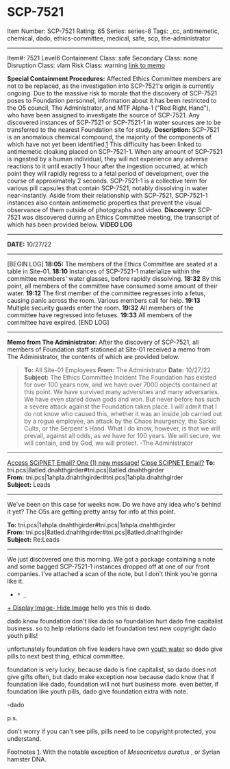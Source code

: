 # SCP-7521
Item Number: SCP-7521
Rating: 65
Series: series-8
Tags: _cc, antimemetic, chemical, dado, ethics-committee, medical, safe, scp, the-administrator

---

Item#: 7521
Level6
Containment Class:
safe
Secondary Class:
none
Disruption Class:
vlam
Risk Class:
warning
[link to memo](/classification-committee-memo)  

**Special Containment Procedures:** Affected Ethics Committee members are not to be replaced, as the investigation into SCP-7521's origin is currently ongoing. Due to the massive risk to morale that the discovery of SCP-7521 poses to Foundation personnel, information about it has been restricted to the O5 council, The Administrator, and MTF Alpha-1 ("Red Right Hand"), who have been assigned to investigate the source of SCP-7521. Any discovered instances of SCP-7521 or SCP-7521-1 in water sources are to be transferred to the nearest Foundation site for study.
**Description:** SCP-7521 is an anomalous chemical compound, the majority of the components of which have not yet been identified.[1](javascript:;) This difficulty has been linked to antimemetic cloaking placed on SCP-7521-1. When any amount of SCP-7521 is ingested by a human individual, they will not experience any adverse reactions to it until exactly 1 hour after the ingestion occurred, at which point they will rapidly regress to a fetal period of development, over the course of approximately 2 seconds.
SCP-7521-1 is a collective term for various pill capsules that contain SCP-7521, notably dissolving in water near-instantly. Aside from their relationship with SCP-7521, SCP-7521-1 instances also contain antimemetic properties that prevent the visual observance of them outside of photographs and video.
**Discovery:** SCP-7521 was discovered during an Ethics Committee meeting, the transcript of which has been provided below.
**VIDEO LOG**
* * *
**DATE:** 10/27/22
* * *
[BEGIN LOG]
**18:05:** The members of the Ethics Committee are seated at a table in Site-01.
**18:10** Instances of SCP-7521-1 materialize within the committee members' water glasses, before rapidly dissolving.
**18:32** By this point, all members of the committee have consumed some amount of their water.
**19:12** The first member of the committee regresses into a fetus, causing panic across the room. Various members call for help.
**19:13** Multiple security guards enter the room.
**19:32** All members of the committee have regressed into fetuses.
**19:33** All members of the committee have expired.
[END LOG]
* * *
**Memo from The Administrator:** After the discovery of SCP-7521, all members of Foundation staff stationed at Site-01 received a memo from The Administrator, the contents of which are provided below.
> **To:** All Site-01 Employees
> **From:** The Administrator
> **Date:** 10/27/22
> **Subject:** The Ethics Committee Incident
> The Foundation has existed for over 100 years now, and we have over 7000 objects contained at this point. We have survived many adversities and many adversaries. We have even stared down gods and won. But never before has such a severe attack against the Foundation taken place. I will admit that I do not know who caused this, whether it was an inside job carried out by a rogue employee, an attack by the Chaos Insurgency, the Sarkic Cults, or the Serpent's Hand. What I do know, however, is that we will prevail, against all odds, as we have for 100 years.
> We will secure, we will contain, and by God, we will protect.
> -The Administrator
* * *
[Access SCiPNET Email? One (1) new message!](javascript:;)
[Close SCiPNET Email?](javascript:;)
**To:** tni.pcs|8atled.dnahthgirder#tni.pcs|8atled.dnahthgirder  
**From:** tni.pcs|1ahpla.dnahthgirder#tni.pcs|1ahpla.dnahthgirder  
**Subject:** Leads
* * *
We've been on this case for weeks now. Do we have any idea who's behind it yet? The O5s are getting pretty antsy for info at this point.
  

**To:** tni.pcs|1ahpla.dnahthgirder#tni.pcs|1ahpla.dnahthgirder  
**From:** tni.pcs|8atled.dnahthgirder#tni.pcs|8atled.dnahthgirder  
**Subject:** Re:Leads
* * *
We just discovered one this morning. We got a package containing a note and some bagged SCP-7521-1 instances dropped off at one of our front companies. I've attached a scan of the note, but I don't think you're gonna like it.
  *     * _
[\+ Display Image](javascript:;)[\- Hide Image](javascript:;)
hello yes this is dado.  
  
dado know foundation don't like dado so foundation hurt dado fine capitalist business. so to help relations dado let foundation test new copyright dado youth pills!  
  
unfortunately foundation oh five leaders have own [youth water](https://scp-wiki.wikidot.com/scp-006) so dado give pills to next best thing, ethical committee.  
  
foundation is very lucky, because dado is fine capitalist, so dado does not give gifts often, but dado make exception now because dado know that if foundation like dado, foundation will not hurt business more. even better, if foundation like youth pills, dado give foundation extra with note.  
  
-dado  
  
p.s.  
  
don't worry if you can't see pills, pills need to be copyright protected, you understand.  

  
  
  
  
  

Footnotes
[1](javascript:;). With the notable exception of _Mesocricetus auratus_ , or Syrian hamster DNA.